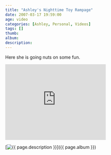 ```yaml
---
title: "Ashley's Nighttime Toy Rampage"
date: 2007-03-17 19:59:00
age: video
categories: [Ashley, Personal, Videos]
tags: []
thumb: 
album: 
description: 
---
```

Here she is going nuts on some fun.

<iframe height="240" src="https://skydrive.live.com/embed?cid=F443C8FEC5D6FFCE&amp;resid=F443C8FEC5D6FFCE%21195&amp;authkey=AOpMhCNmpafisgs" frameborder="0" width="320" scrolling="no"></iframe>

[<img src="{{ page.thumb }}" alt="{{ page.description }}" class="wyseguys-album"/>]({{ page.album }})